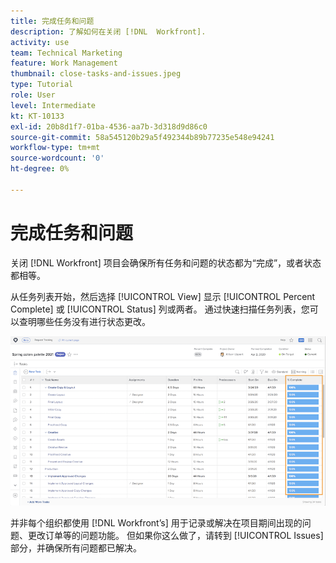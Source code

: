 ```yaml
---
title: 完成任务和问题
description: 了解如何在关闭 [!DNL  Workfront].
activity: use
team: Technical Marketing
feature: Work Management
thumbnail: close-tasks-and-issues.jpeg
type: Tutorial
role: User
level: Intermediate
kt: KT-10133
exl-id: 20b8d1f7-01ba-4536-aa7b-3d318d9d86c0
source-git-commit: 58a545120b29a5f492344b89b77235e548e94241
workflow-type: tm+mt
source-wordcount: '0'
ht-degree: 0%

---
```


# 完成任务和问题

关闭 [!DNL Workfront] 项目会确保所有任务和问题的状态都为“完成”，或者状态都相等。

从任务列表开始，然后选择 [!UICONTROL View] 显示 [!UICONTROL Percent Complete] 或 [!UICONTROL Status] 列或两者。 通过快速扫描任务列表，您可以查明哪些任务没有进行状态更改。

![项目显示 [!UICONTROL Percent Complete] 列](assets/planner-fund-close-tasks-and-issues.png)

并非每个组织都使用 [!DNL Workfront’s] 用于记录或解决在项目期间出现的问题、更改订单等的问题功能。 但如果你这么做了，请转到 [!UICONTROL Issues] 部分，并确保所有问题都已解决。

<!---
learn more
Update task status
Issue statuses
--->
